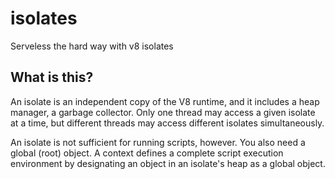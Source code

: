 # isolates
Serveless the hard way with v8 isolates

## What is this?

An isolate is an independent copy of the V8 runtime, and it includes a heap manager, a garbage collector. Only one thread may access a given isolate at a time, but different threads may access different isolates simultaneously.

An isolate is not sufficient for running scripts, however. You also need a global (root) object. A context defines a complete script execution environment by designating an object in an isolate's heap as a global object.